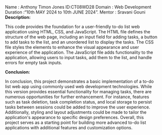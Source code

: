 Name : Anthony Timon Jones
ID:CT08WD28
Domain : Web Development
Duration :“10th MAY 2024 to 10th JUNE 2024”.
Mentor : Sravani Gouni
**Description:**

This code provides the foundation for a user-friendly to-do list web application using HTML, CSS, and JavaScript. The HTML file defines the structure of the web page, including an input field for adding tasks, a button to add tasks to the list, and an unordered list to display the tasks. The CSS file styles the elements to enhance the visual appearance and user experience of the application. The JavaScript file adds functionality to the application, allowing users to input tasks, add them to the list, and handle errors for empty task inputs.

**Conclusion:**

In conclusion, this project demonstrates a basic implementation of a to-do list web app using commonly used web development technologies. While this version provides essential functionality for managing tasks, there are numerous opportunities for further enhancement. For instance, features such as task deletion, task completion status, and local storage to persist tasks between sessions could be added to improve the user experience. Additionally, styling and layout adjustments could be made to tailor the application's appearance to specific design preferences. Overall, this project serves as a starting point for building more advanced to-do list applications with additional features and customization options.

